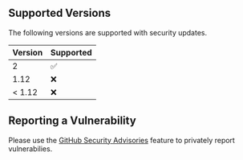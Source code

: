 ## Supported Versions

The following versions are supported with security updates.

| Version | Supported          |
|---------|--------------------|
| 2       | :white_check_mark: |
| 1.12    | :x:                |
| < 1.12  | :x:                |

## Reporting a Vulnerability

Please use the [GitHub Security Advisories](https://github.com/BetonQuest/BetonQuest/security/advisories/new) feature to privately report vulnerabilies.
